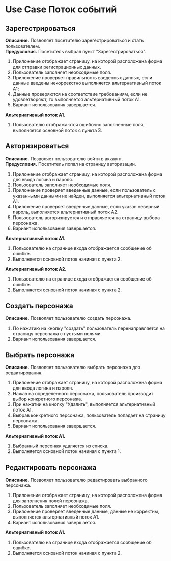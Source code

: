 #  Use Case Поток событий

## Зарегестрироваться
**Описание.** Позволяет посетителю зарегестрироваться и стать пользователем.   
**Предусловия.** Посетитель выбрал пункт "Зарегестрироваться".  

1. Приложение отображает страницу, на которой расположена форма для отправки регистрационных данных.
2. Пользователь заполняет необходимые поля.
3. Приложение проверяет правильность введенных данных, если данные введены некоррекстно выполняется альтернативный поток A1;
4. Данные проверяются на соответствие требованиям, если не удовлетворяют, то выполняется альтернативный поток А1.
5. Вариант использования завершается.

**Альтернативный поток А1.**
1. Пользователю отображаются ошибочно заполненные поля, выполняется основной поток с пункта 3.


## Авторизироваться
**Описание.** Позволяет пользователю войти в аккаунт.   
**Предусловия.** Посетитель попал на страницу авторизации.  

1. Приложение отображает страницу, на которой расположена форма для ввода логина и пароля.
2. Пользователь заполняет необходимые поля.
3. Приложение проверяет введенные данные, если пользователь с указанными данными не найден, выполняется альтернативный поток A1.
4. Приложение проверяет введенные данные, если указан неверный пароль, выполняется альтернативный поток A2.
5. Пользователь авторизируется и отправляется на страницу выбора персонажа.
6. Вариант использования завершается.

**Альтернативный поток А1.**
1. Пользователю на странице входа отображается сообщение об ошибке.
2. Выполняется основной поток начиная с пункта 2.

**Альтернативный поток А2.**
1. Пользователю на странице входа отображается сообщение об ошибке.
2. Выполняется основной поток начиная с пункта 2.


## Создать персонажа
**Описание.** Позволяет пользователю создать персонажа.    

1. По нажатию на кнопку "создать" пользователь перенаправляется на страницу персонажа с пустыми полями.
2. Вариант использования завершается.


## Выбрать персонажа
**Описание.** Позволяет пользователю выбрать персонажа для редактирования.   

1. Приложение отображает страницу, на которой расположена форма для ввода логина и пароля.
2. Нажав на определенного персонажа, пользователь производит выбор конкретного персонажа.
3. При нажатии на кнопку "Удалить", выполняется альтернативный поток A1.
4. Выбрав конкретного персонажа, пользователь попадает на страницу персонажа.
5. Вариант использования завершается.

**Альтернативный поток А1.**
1. Выбранный персонаж удаляется из списка.
2. Выполняется основной поток начиная с пункта 1.


## Редактировать персонажа
**Описание.** Позволяет пользователю редактировать выбранного персонажа.   

1. Приложение отображает страницу, на которой расположена форма для заполнения полей персонажа.
2. Пользователь заполняет необходимые поля.
3. Приложение проверяет введенные данные, данные не корректны, выполняется альтернативный поток A1.
4. Вариант использования завершается.

**Альтернативный поток А1.**
1. Пользователю на странице входа отображается сообщение об ошибке.
2. Выполняется основной поток начиная с пункта 2.
